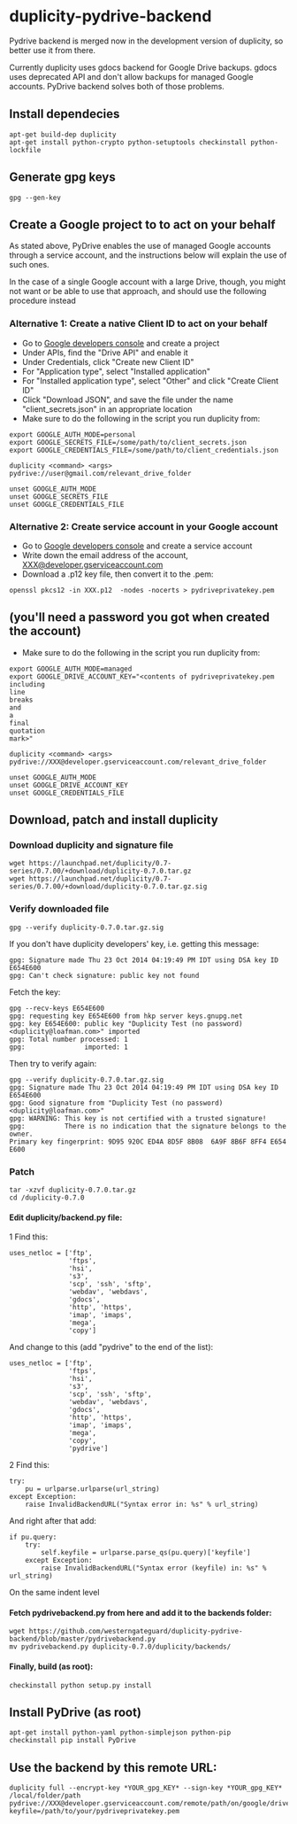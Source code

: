 # duplicity-pydrive-backend

Pydrive backend is merged now in the development version of duplicity, so better use it from there.

Currently duplicity uses gdocs backend for Google Drive backups. gdocs uses deprecated API and don't allow backups for managed Google accounts. PyDrive backend solves both of those problems.

## Install dependecies
```
apt-get build-dep duplicity
apt-get install python-crypto python-setuptools checkinstall python-lockfile
```
## Generate gpg keys
```
gpg --gen-key
```
## Create a Google project to to act on your behalf

As stated above, PyDrive enables the use of managed Google accounts through a service account, and the instructions below will explain the use of such ones.

In the case of a single Google account with a large Drive, though, you might not want or be able to use that approach, and should use the following procedure instead

### Alternative 1: Create a native Client ID to act on your behalf
- Go to [Google developers console](https://console.developers.google.com) and create a project
- Under APIs, find the "Drive API" and enable it
- Under Credentials, click "Create new Client ID"
- For "Application type", select "Installed application"
- For "Installed application type", select "Other" and click "Create Client ID"
- Click "Download JSON", and save the file under the name "client_secrets.json" in an appropriate location
- Make sure to do the following in the script you run duplicity from:
```
export GOOGLE_AUTH_MODE=personal
export GOOGLE_SECRETS_FILE=/some/path/to/client_secrets.json
export GOOGLE_CREDENTIALS_FILE=/some/path/to/client_credentials.json

duplicity <command> <args> pydrive://user@gmail.com/relevant_drive_folder

unset GOOGLE_AUTH_MODE
unset GOOGLE_SECRETS_FILE
unset GOOGLE_CREDENTIALS_FILE
```

### Alternative 2: Create service account in your Google account
- Go to [Google developers console](https://console.developers.google.com) and create a service account
- Write down the email address of the account, XXX@developer.gserviceaccount.com 
- Download a .p12 key file, then convert it to the .pem:
```
openssl pkcs12 -in XXX.p12  -nodes -nocerts > pydriveprivatekey.pem
```
(you'll need a password you got when created the account)
- 
- Make sure to do the following in the script you run duplicity from:
```
export GOOGLE_AUTH_MODE=managed
export GOOGLE_DRIVE_ACCOUNT_KEY="<contents of pydriveprivatekey.pem
including
line
breaks
and
a
final
quotation
mark>"

duplicity <command> <args> pydrive://XXX@developer.gserviceaccount.com/relevant_drive_folder

unset GOOGLE_AUTH_MODE
unset GOOGLE_DRIVE_ACCOUNT_KEY
unset GOOGLE_CREDENTIALS_FILE
```

## Download, patch and install duplicity
### Download duplicity and signature file
```
wget https://launchpad.net/duplicity/0.7-series/0.7.00/+download/duplicity-0.7.0.tar.gz
wget https://launchpad.net/duplicity/0.7-series/0.7.00/+download/duplicity-0.7.0.tar.gz.sig 
```
### Verify downloaded file
```
gpg --verify duplicity-0.7.0.tar.gz.sig 
```
If you don't have duplicity developers' key, i.e. getting this message:
```
gpg: Signature made Thu 23 Oct 2014 04:19:49 PM IDT using DSA key ID E654E600
gpg: Can't check signature: public key not found
```
Fetch the key:
```
gpg --recv-keys E654E600
gpg: requesting key E654E600 from hkp server keys.gnupg.net
gpg: key E654E600: public key "Duplicity Test (no password) <duplicity@loafman.com>" imported
gpg: Total number processed: 1
gpg:               imported: 1
```
Then try to verify again:
```
gpg --verify duplicity-0.7.0.tar.gz.sig 
gpg: Signature made Thu 23 Oct 2014 04:19:49 PM IDT using DSA key ID E654E600
gpg: Good signature from "Duplicity Test (no password) <duplicity@loafman.com>"
gpg: WARNING: This key is not certified with a trusted signature!
gpg:          There is no indication that the signature belongs to the owner.
Primary key fingerprint: 9D95 920C ED4A 8D5F 8B08  6A9F 8B6F 8FF4 E654 E600
```
### Patch
```
tar -xzvf duplicity-0.7.0.tar.gz
cd /duplicity-0.7.0
```
#### Edit duplicity/backend.py file:
1 Find this:
```
uses_netloc = ['ftp',
               'ftps',
               'hsi',
               's3',
               'scp', 'ssh', 'sftp',
               'webdav', 'webdavs',
               'gdocs',
               'http', 'https',
               'imap', 'imaps',
               'mega',
               'copy']
```
And change to this (add "pydrive" to the end of the list):
```
uses_netloc = ['ftp',
               'ftps',
               'hsi',
               's3',
               'scp', 'ssh', 'sftp',
               'webdav', 'webdavs',
               'gdocs',
               'http', 'https',
               'imap', 'imaps',
               'mega',
               'copy',
               'pydrive']
```
2 Find this:
```
try:
    pu = urlparse.urlparse(url_string)
except Exception:
    raise InvalidBackendURL("Syntax error in: %s" % url_string)
```
And right after that add:
```
if pu.query:     
    try:
        self.keyfile = urlparse.parse_qs(pu.query)['keyfile']
    except Exception:
        raise InvalidBackendURL("Syntax error (keyfile) in: %s" % url_string)
```
On the same indent level
#### Fetch pydrivebackend.py from here and add it to the backends folder:
```
wget https://github.com/westerngateguard/duplicity-pydrive-backend/blob/master/pydrivebackend.py
mv pydrivebackend.py duplicity-0.7.0/duplicity/backends/
```
#### Finally, build (as root):
```
checkinstall python setup.py install
```
## Install PyDrive (as root)
```
apt-get install python-yaml python-simplejson python-pip
checkinstall pip install PyDrive
```
## Use the backend by this remote URL:
```
duplicity full --encrypt-key *YOUR_gpg_KEY* --sign-key *YOUR_gpg_KEY* /local/folder/path pydrive://XXX@developer.gserviceaccount.com/remote/path/on/google/drive?keyfile=/path/to/your/pydriveprivatekey.pem
```
